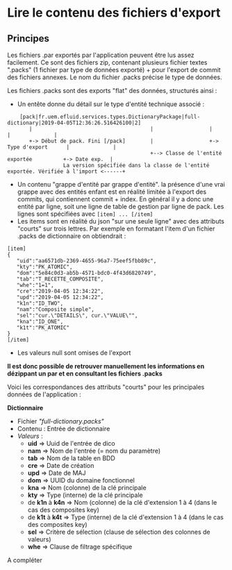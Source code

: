 # Lire le contenu des fichiers d'export

## Principes

Les fichiers .par exportés par l'application peuvent être lus assez facilement. Ce sont des fichiers zip, contenant plusieurs fichier textes ".packs" (1 fichier par type de données exporté) + pour l'export de commit des fichiers annexes. Le nom du fichier .packs précise le type de données.

Les fichiers .packs sont des exports "flat" des données, structurés ainsi :

 * Un entête donne du détail sur le type d'entité technique associé :
```
    [pack|fr.uem.efluid.services.types.DictionaryPackage|full-dictionary|2019-04-05T12:36:26.516426100|2]
       |                                      |                  |                      |              |
       +-> Début de pack. Fini [/pack]        |                  +-> Type d'export      |              |
                                              +--> Classe de l'entité exportée          +-> Date exp.  |
                  La version spécifiée dans la classe de l'entité exportée. Vérifiée à l'import <------+
```
 * Un contenu "grappe d'entité par grappe d'entité". la présence d'une vrai grappe avec des entités enfant est en réalité limitée à l'export des commits, qui contiennent commit + index. En général il y a donc une entité par ligne, soit une ligne de table de gestion par ligne de pack. Les lignes sont spécifiées avec `[item] ... [/item]`
 * Les items sont en réalité du json "sur une seule ligne" avec des attributs "courts" sur trois lettres. Par exemple en formatant l'item d'un fichier .packs de dictionnaire on obtiendrait : 
 ```
 [item]
 {
    "uid":"aa6571db-2369-4655-96a7-75eef5fbb89c",
    "kty":"PK_ATOMIC",
    "dom":"5e84c0d3-ab5b-4571-bdc0-4f43d6820749",
    "tab":"T_RECETTE_COMPOSITE",
    "whe":"1=1",
    "cre":"2019-04-05 12:34:22",
    "upd":"2019-04-05 12:34:22",
    "k1n":"ID_TWO",
    "nam":"Composite simple",
    "sel":"cur.\"DETAILS\", cur.\"VALUE\"",
    "kna":"ID_ONE",
    "k1t":"PK_ATOMIC"
}
[/item]
```
 * Les valeurs null sont omises de l'export

**Il est donc possible de retrouver manuellement les informations en dézippant un par et en consultant les fichiers .packs**

Voici les correspondances des attributs "courts" pour les principales données de l'application :

**Dictionnaire**

* Fichier *"full-dictionary.packs"*
* Contenu : Entrée de dictionnaire
* *Valeurs* :
  * **uid** => Uuid de l'entrée de dico
  * **nam** => Nom de l'entrée (= nom du paramètre)
  * **tab** => Nom de la table en BDD
  * **cre** => Date de création
  * **upd** => Date de MAJ
  * **dom** => UUID du domaine fonctionnel
  * **kna** => Nom (colonne) de la clé principale
  * **kty** => Type (interne) de la clé principale 
  * de **k1n** à **k4n** => Nom (colonne) de la clé d'extension 1 à 4 (dans le cas des composites key)
  * de **k1t** à **k4t** => Type (interne) de la clé d'extension 1 à 4 (dans le cas des composites key)
  * **sel** => Critère de sélection (clause de sélection des colonnes de valeurs)
  * **whe** => Clause de filtrage spécifique


A compléter



 